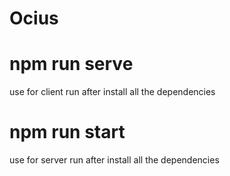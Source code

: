 # Ocius

# npm run serve
 use for client run after install all the dependencies

 # npm run start
 use for server run after install all the dependencies